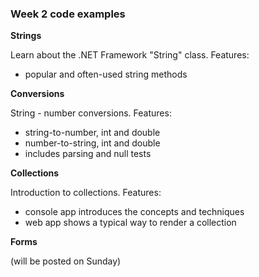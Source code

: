 ### Week 2 code examples

**Strings**

Learn about the .NET Framework "String" class.
Features:
- popular and often-used string methods

**Conversions**

String - number conversions.
Features:
- string-to-number, int and double
- number-to-string, int and double
- includes parsing and null tests

**Collections**

Introduction to collections.
Features:
- console app introduces the concepts and techniques
- web app shows a typical way to render a collection

**Forms**

(will be posted on Sunday)
